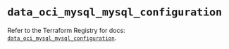 # `data_oci_mysql_mysql_configuration`

Refer to the Terraform Registry for docs: [`data_oci_mysql_mysql_configuration`](https://registry.terraform.io/providers/oracle/oci/7.19.0/docs/data-sources/mysql_mysql_configuration).
